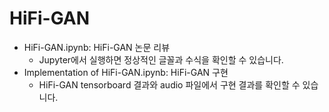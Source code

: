 # HiFi-GAN

- HiFi-GAN.ipynb: HiFi-GAN 논문 리뷰
    - Jupyter에서 실행하면 정상적인 글꼴과 수식을 확인할 수 있습니다.
- Implementation of HiFi-GAN.ipynb: HiFi-GAN 구현
    - HiFi-GAN tensorboard 결과와 audio 파일에서 구현 결과를 확인할 수 있습니다.
